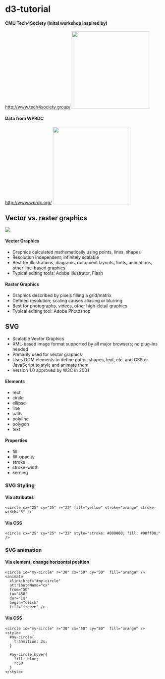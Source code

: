 # d3-tutorial


#### CMU Tech4Society (inital workshop inspired by)
http://www.tech4society.group/
<img src="http://www.tech4society.group/wp-content/uploads/2017/09/logo.png" width="250">

#### Data from WPRDC
http://www.wprdc.org/
<img src="http://www.wprdc.org/wp-content/themes/wprdc-redesign/assets/images/plain_logo_rbg_cropped.svg" width="250">

## Vector vs. raster graphics

![](http://www.apogeesigns.com/wp-content/uploads/2015/05/vector_raster.gif)

#### Vector Graphics
- Graphics calculated  mathematically using points,  lines, shapes
- Resolution independent;  infinitely scalable
- Best for illustrations,  diagrams, document  layouts, fonts, animations,  other line-based graphics
- Typical editing tools: Adobe  Illustrator, Flash

#### Raster Graphics
- Graphics described by  pixels filling a grid/matrix
- Defined resolution;  scaling causes aliasing or  blurring
- Best for photographs,  videos, other high-detail  graphics
- Typical editing tool:  Adobe Photoshop

## SVG
- Scalable Vector Graphics
- XML-based image format supported by all major  browsers; no plug-ins needed
- Primarily used for vector graphics
- Uses DOM elements to define paths, shapes,  text, etc. and CSS or JavaScript to style and  animate them
- Version 1.0 approved by W3C in 2001

#### Elements
- rect
- circle
- ellipse
- line
- path
- polyline
- polygon
- text

#### Properties
- fill
- fill-opacity
- stroke
- stroke-width
- kerning

### SVG Styling
#### Via attributes

~~~~
<circle cx="25" cy="25" r="22" fill="yellow" stroke="orange" stroke-width="5" />
~~~~
#### Via CSS
~~~~
<circle cx="25" cy="25" r="22" style="stroke: #000000; fill: #00ff00;" />
~~~~

### SVG animation

#### Via <animate> element; change horizontal  position
~~~~
<circle id="my-circle" r="30" cx="50" cy="50"  fill="orange" />
<animate
  xlink:href="#my-circle"
  attributeName="cx"  
  from="50"
  to="450"
  dur="1s"
  begin="click" 
  fill="freeze" />
~~~~

#### Via CSS
~~~~
<circle id="my-circle" r="30" cx="50" cy="50"  fill="orange" />
<style>
  #my-circle{
    transition: 2s;
  }

  #my-circle:hover{
    fill: blue;
    r:50
  }
</style>
~~~~
